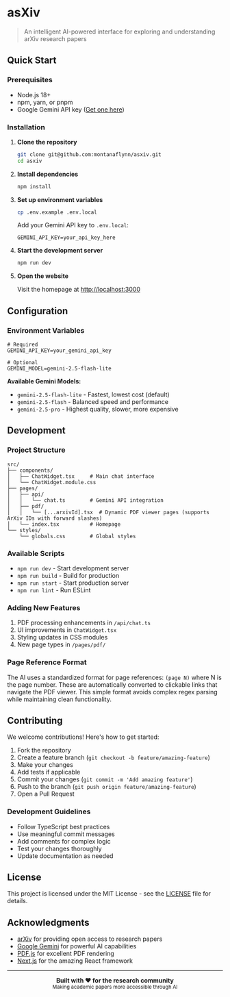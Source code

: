 # asXiv

> An intelligent AI-powered interface for exploring and understanding arXiv research papers

## Quick Start

### Prerequisites
- Node.js 18+ 
- npm, yarn, or pnpm
- Google Gemini API key ([Get one here](https://aistudio.google.com/app/apikey))

### Installation

1. **Clone the repository**

   ```bash
   git clone git@github.com:montanaflynn/asxiv.git
   cd asxiv
   ```

2. **Install dependencies**

   ```bash
   npm install
   ```

3. **Set up environment variables**

   ```bash
   cp .env.example .env.local
   ```

   Add your Gemini API key to `.env.local`:

   ```env
   GEMINI_API_KEY=your_api_key_here
   ```

4. **Start the development server**

   ```bash
   npm run dev
   ```

5. **Open the website**

   Visit the homepage at [http://localhost:3000](http://localhost:3000)

## Configuration

### Environment Variables

```env
# Required
GEMINI_API_KEY=your_gemini_api_key

# Optional
GEMINI_MODEL=gemini-2.5-flash-lite
```

**Available Gemini Models:**
- `gemini-2.5-flash-lite` - Fastest, lowest cost (default)
- `gemini-2.5-flash` - Balanced speed and performance  
- `gemini-2.5-pro` - Highest quality, slower, more expensive

## Development

### Project Structure
```
src/
├── components/
│   ├── ChatWidget.tsx     # Main chat interface
│   └── ChatWidget.module.css
├── pages/
│   ├── api/
│   │   └── chat.ts        # Gemini API integration
│   ├── pdf/
│   │   └── [...arxivId].tsx  # Dynamic PDF viewer pages (supports ArXiv IDs with forward slashes)
│   └── index.tsx          # Homepage
└── styles/
    └── globals.css        # Global styles
```

### Available Scripts
- `npm run dev` - Start development server
- `npm run build` - Build for production
- `npm run start` - Start production server
- `npm run lint` - Run ESLint

### Adding New Features
1. PDF processing enhancements in `/api/chat.ts`
2. UI improvements in `ChatWidget.tsx`
3. Styling updates in CSS modules
4. New page types in `/pages/pdf/`

### Page Reference Format
The AI uses a standardized format for page references: `(page N)` where N is the page number. These are automatically converted to clickable links that navigate the PDF viewer. This simple format avoids complex regex parsing while maintaining clean functionality.

## Contributing

We welcome contributions! Here's how to get started:

1. Fork the repository
2. Create a feature branch (`git checkout -b feature/amazing-feature`)
3. Make your changes
4. Add tests if applicable
5. Commit your changes (`git commit -m 'Add amazing feature'`)
6. Push to the branch (`git push origin feature/amazing-feature`)
7. Open a Pull Request

### Development Guidelines
- Follow TypeScript best practices
- Use meaningful commit messages
- Add comments for complex logic
- Test your changes thoroughly
- Update documentation as needed

## License

This project is licensed under the MIT License - see the [LICENSE](LICENSE) file for details.

## Acknowledgments

- [arXiv](https://arxiv.org/) for providing open access to research papers
- [Google Gemini](https://ai.google.dev/) for powerful AI capabilities
- [PDF.js](https://mozilla.github.io/pdf.js/) for excellent PDF rendering
- [Next.js](https://nextjs.org/) for the amazing React framework

---

<div align="center">
  <strong>Built with ❤️ for the research community</strong>
  <br>
  <sub>Making academic papers more accessible through AI</sub>
</div>
